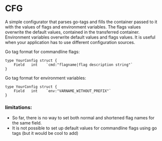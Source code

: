 # CFG

A simple configurator that parses go-tags and fills the container passed to it with the values of flags and environment variables.
The flags values overwrite the default values, contained in the transferred container. Environment variables overwrite default values and flags values.
It is useful when your application has to use different configuration sources.

Go tag format for commandline flags:
```golang
type YourConfig struct {
	Field   int    `cmd:"flagname|flag description string"`
}
```
Go tag format for environment variables:
```golang
type YourConfig struct {
	Field   int    `env:"VARNAME_WITHOUT_PREFIX"`
}
```

### limitations:

* So far, there is no way to set both normal and shortened flag names for the same field.
* It is not possible to set up default values for commandline flags using go tags (but it would be cool to add)


